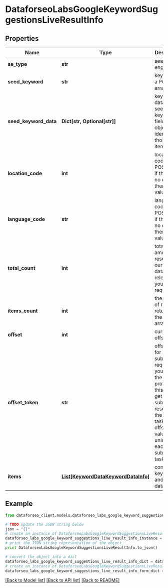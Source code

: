 # DataforseoLabsGoogleKeywordSuggestionsLiveResultInfo


## Properties

Name | Type | Description | Notes
------------ | ------------- | ------------- | -------------
**se_type** | **str** | search engine type | [optional] 
**seed_keyword** | **str** | keyword in a POST array | [optional] 
**seed_keyword_data** | **Dict[str, Optional[str]]** | keyword data for the seed keyword fields in this object are identical to those of the items array | [optional] 
**location_code** | **int** | location code in a POST array if there is no data, then the value is null | [optional] 
**language_code** | **str** | language code in a POST array if there is no data, then the value is null | [optional] 
**total_count** | **int** | total amount of results in our database relevant to your request | [optional] 
**items_count** | **int** | the number of results returned in the items array | [optional] 
**offset** | **int** | current offset value | [optional] 
**offset_token** | **str** | offset token for subsequent requests you can use the string provided in this field to get the subsequent results of the initial task; note: offset_token values are unique for each subsequent task | [optional] 
**items** | [**List[KeywordDataKeywordDataInfo]**](KeywordDataKeywordDataInfo.md) | contains keywords and related data | [optional] 

## Example

```python
from dataforseo_client.models.dataforseo_labs_google_keyword_suggestions_live_result_info import DataforseoLabsGoogleKeywordSuggestionsLiveResultInfo

# TODO update the JSON string below
json = "{}"
# create an instance of DataforseoLabsGoogleKeywordSuggestionsLiveResultInfo from a JSON string
dataforseo_labs_google_keyword_suggestions_live_result_info_instance = DataforseoLabsGoogleKeywordSuggestionsLiveResultInfo.from_json(json)
# print the JSON string representation of the object
print DataforseoLabsGoogleKeywordSuggestionsLiveResultInfo.to_json()

# convert the object into a dict
dataforseo_labs_google_keyword_suggestions_live_result_info_dict = dataforseo_labs_google_keyword_suggestions_live_result_info_instance.to_dict()
# create an instance of DataforseoLabsGoogleKeywordSuggestionsLiveResultInfo from a dict
dataforseo_labs_google_keyword_suggestions_live_result_info_form_dict = dataforseo_labs_google_keyword_suggestions_live_result_info.from_dict(dataforseo_labs_google_keyword_suggestions_live_result_info_dict)
```
[[Back to Model list]](../README.md#documentation-for-models) [[Back to API list]](../README.md#documentation-for-api-endpoints) [[Back to README]](../README.md)


